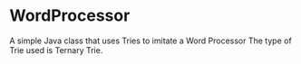 # WordProcessor
A simple Java class that uses Tries to imitate a Word Processor
The type of Trie used is Ternary Trie.
